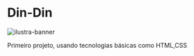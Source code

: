 # Din-Din
![ilustra-banner](https://user-images.githubusercontent.com/91497473/190937514-f3f41990-2807-4209-a2da-83c7492ea977.png)


Primeiro projeto, usando tecnologias básicas como HTML,CSS


